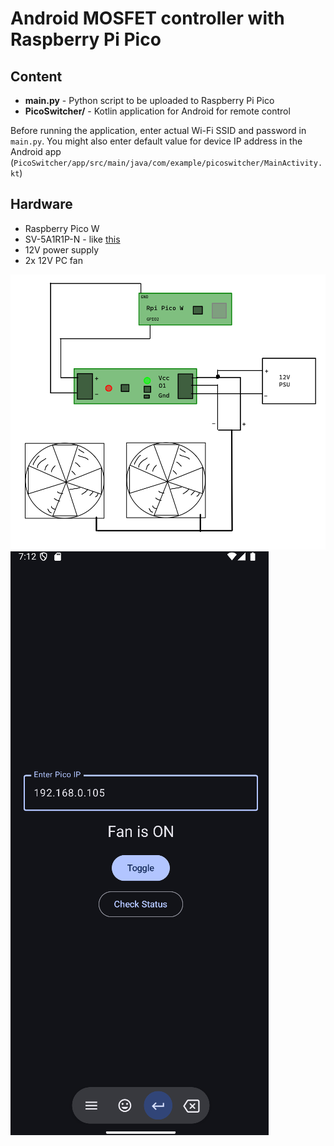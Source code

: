 # Android MOSFET controller with Raspberry Pi Pico

## Content

- **main.py** - Python script to be uploaded to Raspberry Pi Pico
- **PicoSwitcher/** - Kotlin application for Android for remote control

Before running the application, enter actual Wi-Fi SSID and password in `main.py`.
You might also enter default value for device IP address in the Android app (`PicoSwitcher/app/src/main/java/com/example/picoswitcher/MainActivity.kt`)

## Hardware

- Raspberry Pico W
- SV-5A1R1P-N - like [this](https://www.mantech.co.za/ProductInfo.aspx?Item=15M8057)
- 12V power supply
- 2x 12V PC fan

![img.png](images/schema.png)
![img.png](images/screenshot.png)
